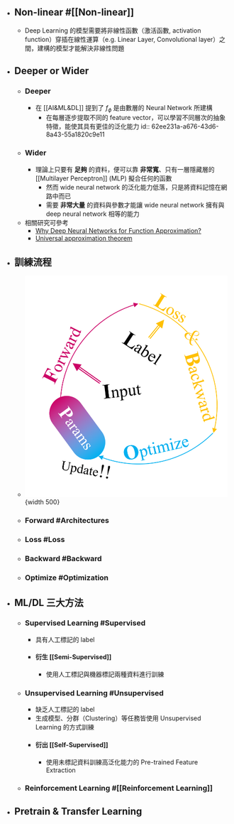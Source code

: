 - ## Non-linear #[[Non-linear]]
	- Deep Learning 的模型需要將非線性函數（激活函數, activation function）穿插在線性運算（e.g. Linear Layer, Convolutional layer）之間，建構的模型才能解決非線性問題
- ## Deeper or Wider
	- ### Deeper
		- 在 [[AI&ML&DL]] 提到了 $f_{\phi}$ 是由數層的 Neural Network 所建構
			- 在每層逐步提取不同的 feature vector，可以學習不同層次的抽象特徵，能使其具有更佳的泛化能力
			  id:: 62ee231a-a676-43d6-8a43-55a1820c9e11
	- ### Wider
		- 理論上只要有 **足夠** 的資料，便可以靠 **非常寬**、只有一層隱藏層的 [[Multilayer Perceptron]] (MLP) 擬合任何的函數
			- 然而 wide neural network 的泛化能力低落，只是將資料記憶在網路中而已
			- 需要 **非常大量** 的資料與參數才能讓 wide neural network 擁有與 deep neural network 相等的能力
	- 相關研究可參考
		- [Why Deep Neural Networks for Function Approximation?](https://arxiv.org/abs/1610.04161)
		- [Universal approximation theorem](https://en.m.wikipedia.org/wiki/Universal_approximation_theorem)
- ## 訓練流程
	- ![training-process.png](../assets/training-process.png){width 500}
	- ### Forward #Architectures
	- ### Loss #Loss
	- ### Backward #Backward
	- ### Optimize #Optimization
- ## ML/DL 三大方法
	- ### Supervised Learning #Supervised
		- 具有人工標記的 label
		- #### 衍生 [[Semi-Supervised]]
			- 使用人工標記與機器標記兩種資料進行訓練
	- ### Unsupervised Learning #Unsupervised
		- 缺乏人工標記的 label
		- 生成模型、分群（Clustering）等任務皆使用 Unsupervised Learning 的方式訓練
		- #### 衍出 [[Self-Supervised]]
			- 使用未標記資料訓練高泛化能力的 Pre-trained Feature Extraction
	- ### Reinforcement Learning #[[Reinforcement Learning]]
- Pretrain & Transfer Learning
	-